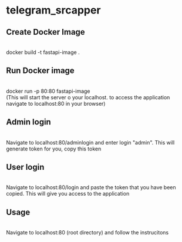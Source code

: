 # telegram_srcapper
<h2>Create Docker Image</h2><br>
docker build -t fastapi-image .   <br>

<h2>Run Docker image</h2><br>
docker run -p 80:80 fastapi-image <br>
(This will start the server o your localhost. to access the application navigate to localhost:80 in your browser)

<h2>Admin login</h2><br>
Navigate to localhost:80/adminlogin and enter login "admin". This will  generate token for you, copy this token<br>

<h2>User login</h2><br>
Navigate to localhost:80/login and paste the token that you have been copied. This will give you access to the application<br>

<h2>Usage</h2><br>
Navigate to localhost:80 (root directory) and follow the instrucitons 


